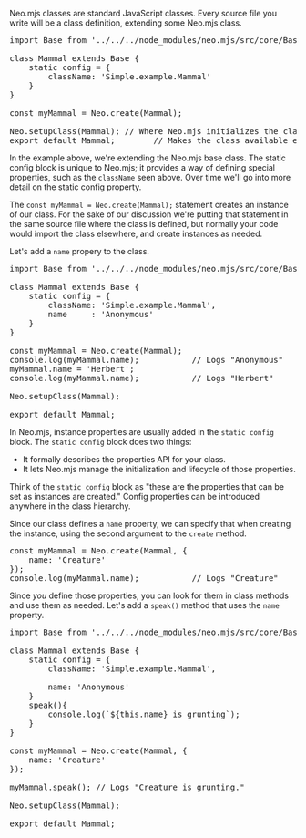 Neo.mjs classes are standard JavaScript classes. Every source file
you write will be a class definition, extending some Neo.mjs
class. 

<pre data-javascript>
import Base from '../../../node_modules/neo.mjs/src/core/Base.mjs';

class Mammal extends Base {
    static config = {
        className: 'Simple.example.Mammal'
    }
}

const myMammal = Neo.create(Mammal);

Neo.setupClass(Mammal); // Where Neo.mjs initializes the class config. 
export default Mammal;        // Makes the class available elsewhere.
</pre>

In the example above, we're extending the Neo.mjs base class. The static
config block is unique to Neo.mjs; it provides a way of defining special
properties, such as the `className` seen above. Over time we'll go into more detail
on the static config property.

The `const myMammal = Neo.create(Mammal);` statement creates an instance of
our class. For the sake of our discussion we're putting that statement in the same source
file where the class is defined, but normally your code would import the class elsewhere, 
and create instances as needed.

Let's add a `name` propery to the class.

<pre data-javascript>
import Base from '../../../node_modules/neo.mjs/src/core/Base.mjs';

class Mammal extends Base {
    static config = {
        className: 'Simple.example.Mammal',
        name     : 'Anonymous'
    }
}

const myMammal = Neo.create(Mammal);
console.log(myMammal.name);           // Logs "Anonymous"
myMammal.name = 'Herbert';
console.log(myMammal.name);           // Logs "Herbert"

Neo.setupClass(Mammal);

export default Mammal;
</pre>

In Neo.mjs, instance properties are usually added in the `static config` block.
The `static config` block does two things: 
- It formally describes the properties API for your class.
- It lets Neo.mjs manage the initialization and lifecycle of those properties.

Think of the `static config` block as "these are the properties
that can be set as instances are created." Config properties can be introduced 
anywhere in the class hierarchy. 

Since our class defines a `name` property, we can specify that when creating
the instance, using the second argument to the `create` method. 

<pre data-javascript>
const myMammal = Neo.create(Mammal, {
    name: 'Creature'
});
console.log(myMammal.name);           // Logs "Creature"
</pre>


Since _you_ define those properties, you can
look for them in class methods and use them as needed.
Let's add a `speak()` method that uses the `name` property.

<pre data-javascript>
import Base from '../../../node_modules/neo.mjs/src/core/Base.mjs';

class Mammal extends Base {
    static config = {
        className: 'Simple.example.Mammal',

        name: 'Anonymous'
    }
    speak(){
        console.log(`${this.name} is grunting`);
    }
}

const myMammal = Neo.create(Mammal, {
    name: 'Creature'
});

myMammal.speak(); // Logs "Creature is grunting."

Neo.setupClass(Mammal);

export default Mammal;
</pre>



